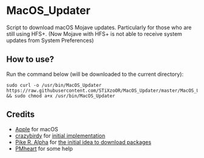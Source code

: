 # MacOS_Updater

Script to download macOS Mojave updates. Particularly for those who are still using HFS+. (Now Mojave with HFS+ is not able to receive system updates from System Preferences)

## How to use?
Run the command below (will be downloaded to the current directory):
```
sudo curl -o /usr/bin/MacOS_Updater https://raw.githubusercontent.com/STiXzoOR/MacOS_Updater/master/MacOS_Updater && sudo chmod a+x /usr/bin/MacOS_Updater
```

## Credits
- [Apple](https://www.apple.com) for macOS
- [crazybirdy](https://www.insanelymac.com/forum/profile/61100-crazybirdy) for [initial implementation](https://www.insanelymac.com/forum/files/file/944-mojave-mbr-hfs-firmware-check-patch)
- [Pike R. Alpha](https://github.com/Piker-Alpha) for [the initial idea to download packages](https://github.com/Piker-Alpha/HandyScripts/blob/master/High%20Sierra/update/update_1013_DP6_17A344b.sh)
- [PMheart](https://github.com/PMheart) for some help
